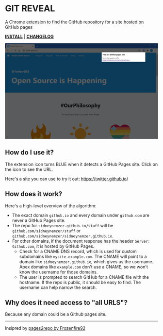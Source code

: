 # GIT REVEAL

A Chrome extension to find the GitHub repository for a site hosted on GitHub pages

[**INSTALL**](install) | [**CHANGELOG**](CHANGELOG.md)

![](images/screenshot.png)

## How do I use it?

The extension icon turns BLUE when it detects a GitHub Pages site. Click on the icon to see the URL.

Here's a site you can use to try it out: https://twitter.github.io/

## How does it work?

Here's a high-level overview of the algorithm:

- The exact domain `github.io` and every domain under `github.com` are never a GitHub Pages site.
- The repo for `sidneynemzer.github.io/stuff` will be `github.com/sidneynemzer/stuff` or `github.com/sidneynemzer/sidneynemzer.github.io`.
- For other domains, if the document response has the header `Server: Github.com`, it is hosted by GitHub Pages.
  - Check for a CNAME DNS record, which is used for custom subdomains like `mysite.example.com`. The CNAME will point to a domain like `sidneynemzer.github.io`, which gives us the username. Apex domains like `example.com` don't use a CNAME, so we won't know the username for those domains.
  - The user is prompted to search GitHub for a CNAME file with the hostname. If the repo is public, it should be easy to find. The username can help narrow the search.

## Why does it need access to "all URLS"?

Because any domain could be a Github pages site.

---

Insipred by [pages2repo by Frozenfire92](https://github.com/Frozenfire92/Pages2Repo)

[install]: https://chrome.google.com/webstore/detail/git-reveal/momcopneegabfanhfajaoofjbjcdldek

<!--

DEVELOPER NOTES

Test pages:

- https://github.com/collections/github-pages-examples
- http://blog.glavin.org
- https://hossainkhan.com (https://github.com/amardeshbd/hossainkhan.com)

-->
